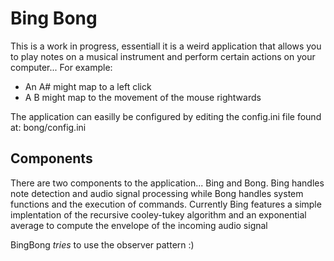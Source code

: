 # Bing Bong

This is a work in progress, essentiall it is a weird application that allows you to play notes on a musical instrument and perform certain actions on your computer...
For example:
 - An A# might map to a left click 
 - A B might map to the movement of the mouse rightwards


The application can easilly be configured by editing the config.ini file found at: bong/config.ini


## Components
There are two components to the application... Bing and Bong. Bing handles note detection and audio signal processing while Bong handles system functions and the execution of commands. Currently Bing features a simple implentation of the recursive cooley-tukey algorithm and an exponential average to compute the envelope of the incoming audio signal

BingBong *tries* to use the observer pattern :)